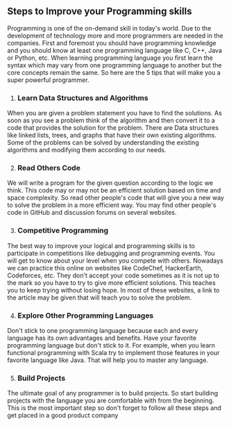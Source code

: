 ## Steps to Improve your Programming skills

Programming is one of the on-demand skill in today's world. Due to the development of technology more and more programmers are needed in the companies. First and foremost you should have programming knowledge and you should know at least one programming language like C, C++, Java or Python, etc. When learning programming language you first learn the syntax which may vary from one programming language to another but the core concepts remain the same. So here are the 5 tips that will make you a super powerful programmer.
1) ### Learn Data Structures and Algorithms
When you are given a problem statement you have to find the solutions. As soon as you see a problem think of the algorithm and then convert it to a code that provides the solution for the problem. There are Data structures like linked lists, trees, and graphs that have their own existing algorithms. Some of the problems can be solved by understanding the existing algorithms and modifying them according to our needs.

2) ### Read Others Code
We will write a program for the given question according to the logic we think. This code may or may not be an efficient solution based on time and space complexity. So read other people's code that will give you a new way to solve the problem in a more efficient way. You may find other people's code in GitHub and discussion forums on several websites.

3) ### Competitive Programming
The best way to improve your logical and programming skills is to participate in competitions like debugging and programming events. You will get to know about your level when you compete with others. Nowadays we can practice this online on websites like CodeChef, HackerEarth, Codeforces, etc. They don't accept your code sometimes as it is not up to the mark so you have to try to give more efficient solutions. This teaches you to keep trying without losing hope. In most of these websites, a link to the article may be given that will teach you to solve the problem.

4) ### Explore Other Programming Languages
Don't stick to one programming language because each and every language has its own advantages and benefits. Have your favorite programming language but don't stick to it. For example, when you learn functional programming with Scala try to implement those features in your favorite language like Java. That will help you to master any language.

5) ### Build Projects
The ultimate goal of any programmer is to build projects. So start building projects with the language you are comfortable with from the beginning. This is the most important step so don't forget to follow all these steps and get placed in a good product company
